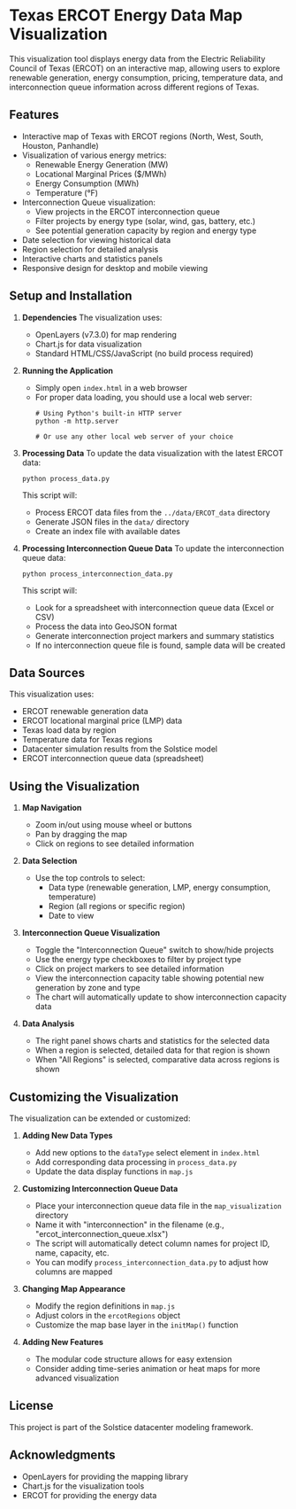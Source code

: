 # Texas ERCOT Energy Data Map Visualization

This visualization tool displays energy data from the Electric Reliability Council of Texas (ERCOT) on an interactive map, allowing users to explore renewable generation, energy consumption, pricing, temperature data, and interconnection queue information across different regions of Texas.

## Features

- Interactive map of Texas with ERCOT regions (North, West, South, Houston, Panhandle)
- Visualization of various energy metrics:
  - Renewable Energy Generation (MW)
  - Locational Marginal Prices ($/MWh)
  - Energy Consumption (MWh)
  - Temperature (°F)
- Interconnection Queue visualization:
  - View projects in the ERCOT interconnection queue
  - Filter projects by energy type (solar, wind, gas, battery, etc.)
  - See potential generation capacity by region and energy type
- Date selection for viewing historical data
- Region selection for detailed analysis
- Interactive charts and statistics panels
- Responsive design for desktop and mobile viewing

## Setup and Installation

1. **Dependencies**
   The visualization uses:
   - OpenLayers (v7.3.0) for map rendering
   - Chart.js for data visualization
   - Standard HTML/CSS/JavaScript (no build process required)

2. **Running the Application**
   - Simply open `index.html` in a web browser
   - For proper data loading, you should use a local web server:
     ```
     # Using Python's built-in HTTP server
     python -m http.server
     
     # Or use any other local web server of your choice
     ```

3. **Processing Data**
   To update the data visualization with the latest ERCOT data:
   ```
   python process_data.py
   ```
   This script will:
   - Process ERCOT data files from the `../data/ERCOT_data` directory
   - Generate JSON files in the `data/` directory
   - Create an index file with available dates

4. **Processing Interconnection Queue Data**
   To update the interconnection queue data:
   ```
   python process_interconnection_data.py
   ```
   This script will:
   - Look for a spreadsheet with interconnection queue data (Excel or CSV)
   - Process the data into GeoJSON format
   - Generate interconnection project markers and summary statistics
   - If no interconnection queue file is found, sample data will be created

## Data Sources

This visualization uses:
- ERCOT renewable generation data
- ERCOT locational marginal price (LMP) data
- Texas load data by region
- Temperature data for Texas regions
- Datacenter simulation results from the Solstice model
- ERCOT interconnection queue data (spreadsheet)

## Using the Visualization

1. **Map Navigation**
   - Zoom in/out using mouse wheel or buttons
   - Pan by dragging the map
   - Click on regions to see detailed information

2. **Data Selection**
   - Use the top controls to select:
     - Data type (renewable generation, LMP, energy consumption, temperature)
     - Region (all regions or specific region)
     - Date to view

3. **Interconnection Queue Visualization**
   - Toggle the "Interconnection Queue" switch to show/hide projects
   - Use the energy type checkboxes to filter by project type
   - Click on project markers to see detailed information
   - View the interconnection capacity table showing potential new generation by zone and type
   - The chart will automatically update to show interconnection capacity data

4. **Data Analysis**
   - The right panel shows charts and statistics for the selected data
   - When a region is selected, detailed data for that region is shown
   - When "All Regions" is selected, comparative data across regions is shown

## Customizing the Visualization

The visualization can be extended or customized:

1. **Adding New Data Types**
   - Add new options to the `dataType` select element in `index.html`
   - Add corresponding data processing in `process_data.py`
   - Update the data display functions in `map.js`

2. **Customizing Interconnection Queue Data**
   - Place your interconnection queue data file in the `map_visualization` directory
   - Name it with "interconnection" in the filename (e.g., "ercot_interconnection_queue.xlsx")
   - The script will automatically detect column names for project ID, name, capacity, etc.
   - You can modify `process_interconnection_data.py` to adjust how columns are mapped

3. **Changing Map Appearance**
   - Modify the region definitions in `map.js`
   - Adjust colors in the `ercotRegions` object
   - Customize the map base layer in the `initMap()` function

4. **Adding New Features**
   - The modular code structure allows for easy extension
   - Consider adding time-series animation or heat maps for more advanced visualization

## License

This project is part of the Solstice datacenter modeling framework.

## Acknowledgments

- OpenLayers for providing the mapping library
- Chart.js for the visualization tools
- ERCOT for providing the energy data 